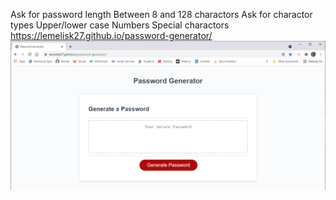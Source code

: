 Ask for password length
    Between 8 and 128 charactors
Ask for charactor types
    Upper/lower case
    Numbers
    Special charactors
https://lemelisk27.github.io/password-generator/
![Screenshot of Website](./Screenshot.png)